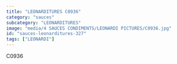 ```yaml
---
title: "LEONARDITURES C0936"
category: "sauces"
subcategory: "LEONARDITURES"
image: "media/4 SAUCES CONDIMENTS/LEONARDI PICTURES/C0936.jpg"
id: "sauces-leonarditures-327"
tags: ["LEONARDI"]
---
```


C0936
